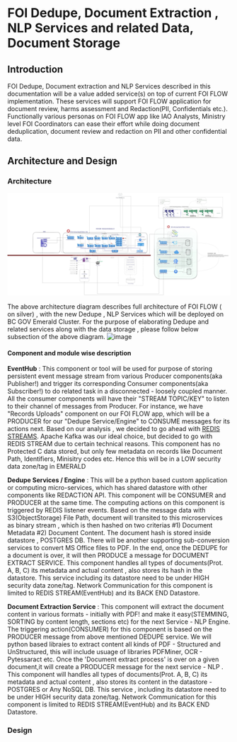 # FOI Dedupe, Document Extraction ,  NLP Services and related Data, Document Storage

## Introduction
FOI Dedupe, Document extraction and NLP Services described in this documentation will be a value added service(s) on top of current FOI FLOW implementation. These services will support FOI FLOW application for document review, harms assessment and Redaction(PII, Confidentials etc.).  Functionally various personas on FOI FLOW app like IAO Analysts, Ministry level FOI Coordinators can ease their effort while doing document deduplication, document review and redaction on  PII and other confidential data. 

## Architecture and Design
### Architecture
![Here is the Full FOI Flow architecture](./archanddesign/images/Option1_TechArch_Emerald.jpg)

The above architecture diagram describes full architecture of FOI FLOW ( on silver) , with the new Dedupe , NLP Services which will be deployed on BC GOV Emerald Cluster. For the purpose of elaborating Dedupe and related services along with the data storage , please follow below subsection of the above diagram.
![image](https://user-images.githubusercontent.com/78570775/204931018-582b9630-b2be-44ed-9ef2-56d6625668c1.png)

#### Component and module wise description
**EventHub** : This component or tool will be used for purpose of storing persistent event message stream from various Producer components(aka Publisher!) and trigger its corresponding Consumer components(aka Subscriber!) to do related task in a disconnected - loosely coupled manner. All the consumer components will have their "STREAM TOPIC/KEY" to listen to their channel of messages from Producer. For instance, we have "Records Uploads" component on our FOI FLOW app, which will be a PRODUCER for our "Dedupe Service/Engine" to CONSUME messages for its actions next. Based on our analysis , we decided to go ahead with [REDIS STREAMS](https://redis.io/docs/data-types/streams-tutorial/). Apache Kafka was our ideal choice, but decided to go with REDIS STREAM due to certain technical reasons. This component has no Protected C data stored, but only few metadata on records like Document Path, Identifiers, Minisitry codes etc. Hence this will be in a LOW security data zone/tag in EMERALD 

**Dedupe Services / Engine** : This will be a python based custom application or computing micro-services, which has shared datastore with other components like REDACTION API. This component will be CONSUMER and PRODUCER at the same time. The computing actions on this component is triggered by REDIS listener events. Based on the message data with S3(ObjectStorage) File Path, document will transited to this microservices as binary stream , which is then hashed on two criterias #1) Document Metadata #2) Document Content. The document hash is stored inside datastore , POSTGRES DB. There will be another supporting sub-conversion services to convert MS Office files to PDF. In the end, once the DEDUPE for a document is over, it will then PRODUCE a message for DOCUMENT EXTRACT SERVICE.  This component handles all types of documents(Prot. A, B, C) its metadata and actual content , also stores its hash in the datastore. This service including its datastore need to be under HIGH security data zone/tag. Network Communication for this component is limited to REDIS STREAM(EventHub) and its BACK END Datastore.

**Document Extraction Service** : This component will extract the document content in various formats - initially with PDF! and make it easy(STEMMING, SORTING by content length, sections etc) for the next Service - NLP Engine. The triggering action(CONSUMER) for this component is based on the PRODUCER message from above mentioned DEDUPE service. We will python based libraies to extract content all kinds of  PDF - Structured and UnStructured, this will include usuage of libraries PDFMiner, OCR - Pytessaract etc. Once the 'Document extract process' is over on a given document,it will create a PRODUCER message for the next service - NLP . This component will handles all types of documents(Prot. A, B, C) its metadata and actual content , also stores its content in the datastore - POSTGRES or Any NoSQL DB. This service , including its datastore need to be under HIGH security data zone/tag. Network Communication for this component is limited to REDIS STREAM(EventHub) and its BACK END Datastore.

### Design
